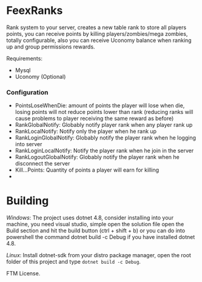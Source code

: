 # FeexRanks
Rank system to your server, creates a new table rank to store all players points, you can receive points by killing players/zombies/mega zombies, totally configurable,
also you can receive Uconomy balance when ranking up and group permissions rewards.

Requirements:
- Mysql
- Uconomy (Optional)

### Configuration
- PointsLoseWhenDie: amount of points the player will lose when die, losing points will not reduce points lower than rank
(reducing ranks will cause problems to player receiving the same reward as before)
- RankGlobalNotify: Globably notify player rank when any player rank up
- RankLocalNotify: Notify only the player when he rank up
- RankLoginGlobalNotify: Globably notify the player rank when he logging into server
- RankLoginLocalNotify: Notify the player rank when he join in the server
- RankLogoutGlobalNotify: Globably notify the player rank when he disconnect the server
- Kill...Points: Quantity of points a player will earn for killing
- 

# Building

*Windows*: The project uses dotnet 4.8, consider installing into your machine, you need visual studio, simple open the solution file open the Build section and hit the build button (ctrl + shift + b) or you can do into powershell the command dotnet build -c Debug if you have installed dotnet 4.8.

*Linux*: Install dotnet-sdk from your distro package manager, open the root folder of this project and type ``dotnet build -c Debug``.

FTM License.